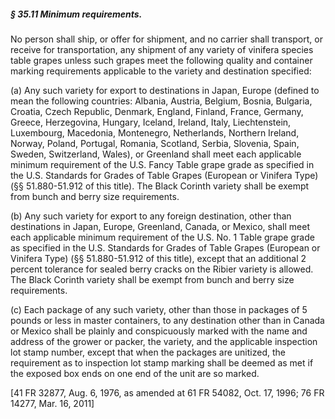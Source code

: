 ##### § 35.11 Minimum requirements. #####

No person shall ship, or offer for shipment, and no carrier shall transport, or receive for transportation, any shipment of any variety of vinifera species table grapes unless such grapes meet the following quality and container marking requirements applicable to the variety and destination specified:

(a) Any such variety for export to destinations in Japan, Europe (defined to mean the following countries: Albania, Austria, Belgium, Bosnia, Bulgaria, Croatia, Czech Republic, Denmark, England, Finland, France, Germany, Greece, Herzegovina, Hungary, Iceland, Ireland, Italy, Liechtenstein, Luxembourg, Macedonia, Montenegro, Netherlands, Northern Ireland, Norway, Poland, Portugal, Romania, Scotland, Serbia, Slovenia, Spain, Sweden, Switzerland, Wales), or Greenland shall meet each applicable minimum requirement of the U.S. Fancy Table grape grade as specified in the U.S. Standards for Grades of Table Grapes (European or Vinifera Type) (§§ 51.880-51.912 of this title). The Black Corinth variety shall be exempt from bunch and berry size requirements.

(b) Any such variety for export to any foreign destination, other than destinations in Japan, Europe, Greenland, Canada, or Mexico, shall meet each applicable minimum requirement of the U.S. No. 1 Table grape grade as specified in the U.S. Standards for Grades of Table Grapes (European or Vinifera Type) (§§ 51.880-51.912 of this title), except that an additional 2 percent tolerance for sealed berry cracks on the Ribier variety is allowed. The Black Corinth variety shall be exempt from bunch and berry size requirements.

(c) Each package of any such variety, other than those in packages of 5 pounds or less in master containers, to any destination other than in Canada or Mexico shall be plainly and conspicuously marked with the name and address of the grower or packer, the variety, and the applicable inspection lot stamp number, except that when the packages are unitized, the requirement as to inspection lot stamp marking shall be deemed as met if the exposed box ends on one end of the unit are so marked.

[41 FR 32877, Aug. 6, 1976, as amended at 61 FR 54082, Oct. 17, 1996; 76 FR 14277, Mar. 16, 2011]